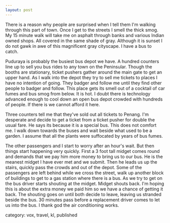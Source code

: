 ```yaml
---
layout: post
---  
```

There is a reason why people are surprised when I tell them I'm walking through this part of town. Once I get to the streets I smell the thick smog. My 15 minute walk will take me on asphalt through banks and various Indian owned shops. All covered in the same shade of gray. Although it is sunset I do not gawk in awe of this magnificent gray cityscape. I have a bus to catch.

Puduraya is probably the busiest bus depot we have. A hundred counters line up to sell you bus rides to any town on the Peninsular. Though the booths are stationary, ticket pushers gather around the main gate to get an upper hand. As I walk into the depot they try to sell me tickets to places I have no intention of going. They badger and follow me until they find other people to badger and follow. This place gets its smell out of a cocktail of car fumes and bus smog from below. It is hot. I doubt there is technology advanced enough to cool down an open bus depot crowded with hundreds of people. If there is we cannot afford it here.

Three counters tell me that they've sold out all tickets to Penang. I'm desperate and decide to get a ticket from a ticket pusher for double the usual fare. He says its because it is a special bus. This does not comfort me. I walk down towards the buses and wait beside what used to be a garden. I assume that all the plants were suffocated by years of bus fumes.

The other passengers and I start to worry after an hour's wait. But then things start happening very quickly. First a 3 foot tall midget comes round and demands that we pay him more money to bring us to our bus. He is the meanest midget I have ever met and we submit. Then he leads us up the stairs, quickly pass the crowds and out of the depot. Some of the passengers are left behind while we cross the street, walk up another block of buildings to get to a gas station where there is a bus. As we try to get on the bus driver starts shouting at the midget. Midget shouts back. I'm hoping this is about the extra money we paid him so we have a chance of getting it back. The shouting goes on until both decide to leave, leaving us stranded beside the bus. 30 minutes pass before a replacement driver comes to let us into the bus. I thank god the air conditioning works.

category: vox, travel, kl, published
